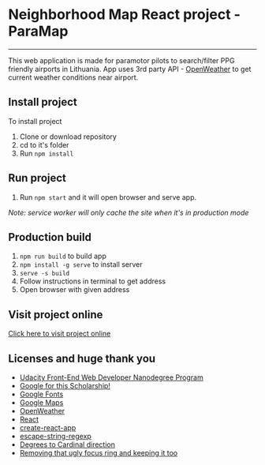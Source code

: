 #  Neighborhood Map React project - ParaMap
---

This web application is made for paramotor pilots to search/filter PPG friendly airports in Lithuania.
App uses 3rd party API - [OpenWeather](https://openweathermap.org) to get current weather conditions near airport.

## Install project
To install project
1. Clone or download repository
2. cd to it's folder
3. Run `npm install`

## Run project
1. Run `npm start` and it will open browser and serve app.

*Note: service worker will only cache the site when it's in production mode*

## Production build
1. `npm run build` to build app
2. `npm install -g serve` to install server
3. `serve -s build`
4. Follow instructions in terminal to get address
5. Open browser with given address

## Visit project online
[Click here to visit project online](https://www.paramap.lt)

## Licenses and huge thank you
* [Udacity Front-End Web Developer Nanodegree Program](https://udacity.com/course/front-end-web-developer-nanodegree--nd001)
* [Google for this Scholarship!](https://developers.google.com/training/)
* [Google Fonts](https://fonts.google.com/)
* [Google Maps](https://www.google.com/maps)
* [OpenWeather](https://openweathermap.org)
* [React](https://reactjs.org/)
* [create-react-app](https://github.com/facebook/create-react-app)
* [escape-string-regexp](https://www.npmjs.com/package/@types/escape-string-regexp)
* [Degrees to Cardinal direction](https://stackoverflow.com/questions/7490660/converting-wind-direction-in-angles-to-text-words)
* [Removing that ugly focus ring and keeping it too](https://hackernoon.com/removing-that-ugly-focus-ring-and-keeping-it-too-6c8727fefcd2)

